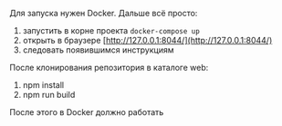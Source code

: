Для запуска нужен Docker. Дальше всё просто:

1. запустить в корне проекта `docker-compose up`
2. открыть в браузере [http://127.0.0.1:8044/](http://127.0.0.1:8044/)
3. следовать появившимся инструкциям

После клонирования репозитория в каталоге web:
1. npm install
2. npm run build

После этого в Docker должно работать
